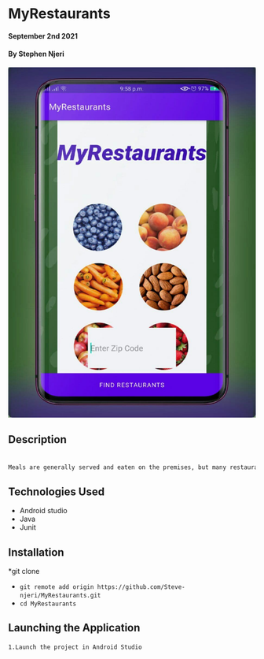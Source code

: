 # MyRestaurants
#### September 2nd 2021
#### By **Stephen Njeri**
![](screenshots/photo_2.jpg)


## Description

```bash

Meals are generally served and eaten on the premises, but many restaurants also offer take-out and food delivery services.

```
## Technologies Used

* Android studio
* Java
* Junit


## Installation

*git clone
* `git remote add origin https://github.com/Steve-njeri/MyRestaurants.git`
* `cd MyRestaurants`

## Launching the Application

```bash
1.Launch the project in Android Studio

```

